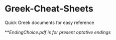 # Greek-Cheat-Sheets
Quick Greek documents for easy reference

***EndingChoice.pdf is for present optative endings*
